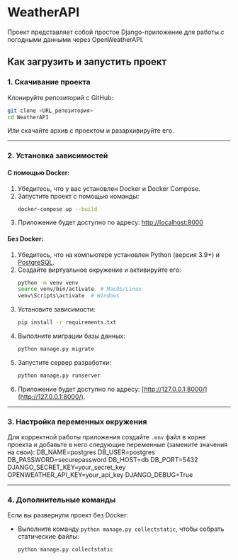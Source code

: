 # WeatherAPI

Проект представляет собой простое Django-приложение для работы с погодными данными через OpenWeatherAPI.

## Как загрузить и запустить проект

### 1. Скачивание проекта
Клонируйте репозиторий с GitHub:
```bash
git clone <URL_репозитория>
cd WeatherAPI
```

Или скачайте архив с проектом и разархивируйте его.

---

### 2. Установка зависимостей

#### С помощью Docker:
1. Убедитесь, что у вас установлен Docker и Docker Compose.
2. Запустите проект с помощью команды:
   ```bash
   docker-compose up --build
   ```
3. Приложение будет доступно по адресу: [http://localhost:8000](http://localhost:8000)

#### Без Docker:
1. Убедитесь, что на компьютере установлен Python (версия 3.9+) и [PostgreSQL](https://www.postgresql.org/).
2. Создайте виртуальное окружение и активируйте его:
   ```bash
   python -m venv venv
   source venv/bin/activate  # MacOS/Linux
   venv\Scripts\activate  # Windows
   ```
3. Установите зависимости:
   ```bash
   pip install -r requirements.txt
   ```
4. Выполните миграции базы данных:
   ```bash
   python manage.py migrate
   ```
5. Запустите сервер разработки:
   ```bash
   python manage.py runserver
   ```
6. Приложение будет доступно по адресу: [http://127.0.0.1:8000/](http://127.0.0.1:8000/).

---

### 3. Настройка переменных окружения

Для корректной работы приложения создайте `.env` файл в корне проекта и добавьте в него следующие переменные (замените значения на свои):
DB_NAME=postgres DB_USER=postgres DB_PASSWORD=securepassword DB_HOST=db DB_PORT=5432 DJANGO_SECRET_KEY=your_secret_key OPENWEATHER_API_KEY=your_api_key DJANGO_DEBUG=True


---

### 4. Дополнительные команды

Если вы развернули проект без Docker:
- Выполните команду `python manage.py collectstatic`, чтобы собрать статические файлы:
  ```bash
  python manage.py collectstatic
  ```
